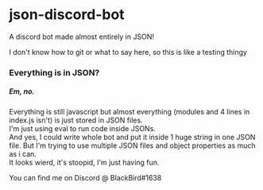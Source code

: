# json-discord-bot
A discord bot made almost entirely in JSON!

I don't know how to git or what to say here, so this is like a testing thingy

### Everything is in JSON?
##### Em, no. 
Everything is still javascript but almost everything (modules and 4 lines in index.js isn't) is just stored in JSON files.  
I'm just using eval to run code inside JSONs.  
And yes, I could write whole bot and put it inside 1 huge string in one JSON file. But I'm trying to use multiple JSON files and object properties as much as i can.   
It looks wierd, it's stoopid, I'm just having fun.  
  
You can find me on Discord @ BlackBird#1638

